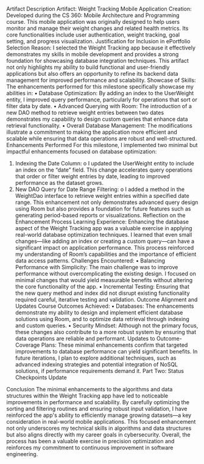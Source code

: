 Artifact Description
Artifact: Weight Tracking Mobile Application
Creation: Developed during the CS 360: Mobile Architecture and Programming course.
This mobile application was originally designed to help users monitor and manage their weight changes and related health metrics. Its core functionalities include user authentication, weight tracking, goal setting, and progress visualization.
Justification for Inclusion in ePortfolio
Selection Reason:
I selected the Weight Tracking app because it effectively demonstrates my skills in mobile development and provides a strong foundation for showcasing database integration techniques. This artifact not only highlights my ability to build functional and user-friendly applications but also offers an opportunity to refine its backend data management for improved performance and scalability.
Showcase of Skills:
The enhancements performed for this milestone specifically showcase my abilities in:
•	Database Optimization: By adding an index to the UserWeight entity, I improved query performance, particularly for operations that sort or filter data by date.
•	Advanced Querying with Room: The introduction of a new DAO method to retrieve weight entries between two dates demonstrates my capability to design custom queries that enhance data retrieval functionality.
•	Overall Database Management: The modifications illustrate a commitment to making the application more efficient and scalable while ensuring that data operations are robust and well-structured.
Enhancements Performed
For this milestone, I implemented two minimal but impactful enhancements focused on database optimization:
1.	Indexing the Date Column:
o	I updated the UserWeight entity to include an index on the “date” field. This change accelerates query operations that order or filter weight entries by date, leading to improved performance as the dataset grows.
2.	New DAO Query for Date Range Filtering:
o	I added a method in the WeightDao interface to retrieve weight entries within a specified date range. This enhancement not only demonstrates advanced query design using Room but also provides a foundation for future features such as generating period-based reports or visualizations.
Reflection on the Enhancement Process
Learning Experience:
Enhancing the database aspect of the Weight Tracking app was a valuable exercise in applying real-world database optimization techniques. I learned that even small changes—like adding an index or creating a custom query—can have a significant impact on application performance. This process reinforced my understanding of Room’s capabilities and the importance of efficient data access patterns.
Challenges Encountered:
•	Balancing Performance with Simplicity: The main challenge was to improve performance without overcomplicating the existing design. I focused on minimal changes that would yield measurable benefits without altering the core functionality of the app.
•	Incremental Testing: Ensuring that the new query method and index did not disrupt existing functionality required careful, iterative testing and validation.
Outcome Alignment and Updates
Course Outcomes Achieved:
•	Databases: The enhancements demonstrate my ability to design and implement efficient database solutions using Room, and to optimize data retrieval through indexing and custom queries.
•	Security Mindset: Although not the primary focus, these changes also contribute to a more robust system by ensuring that data operations are reliable and performant.
Updates to Outcome-Coverage Plans:
These minimal enhancements confirm that targeted improvements to database performance can yield significant benefits. In future iterations, I plan to explore additional techniques, such as advanced indexing strategies and potential integration of NoSQL solutions, if performance requirements demand it.
Part Two: Status Checkpoints Update

Conclusion
The minimal enhancements to the algorithms and data structures within the Weight Tracking app have led to noticeable improvements in performance and scalability. By carefully optimizing the sorting and filtering routines and ensuring robust input validation, I have reinforced the app's ability to efficiently manage growing datasets—a key consideration in real-world mobile applications. This focused enhancement not only underscores my technical skills in algorithms and data structures but also aligns directly with my career goals in cybersecurity. Overall, the process has been a valuable exercise in precision optimization and reinforces my commitment to continuous improvement in software engineering.
